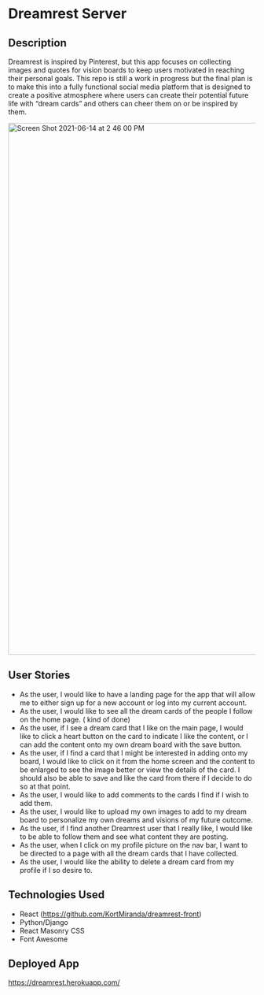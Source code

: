 # Dreamrest Server

## Description

Dreamrest is inspired by Pinterest, but this app focuses on collecting images and quotes for vision boards to keep users motivated in reaching their personal goals. This repo is still a work in progress but the final plan is to make this into a fully functional social media platform that is designed to create a positive atmosphere where users can create their potential future life with “dream cards” and others can cheer them on or be inspired by them.

<img width="1080" alt="Screen Shot 2021-06-14 at 2 46 00 PM" src="https://user-images.githubusercontent.com/74841038/121943190-f1860980-cd16-11eb-9a6d-bf7c4aff2d8d.png">

## User Stories

* As the user, I would like to have a landing page for the app that will allow me to either sign up for a new account or log into my current account.
* As the user, I would like to see all the dream cards of the people I follow on the home page. ( kind of done)
* As the user, if I see a dream card that I like on the main page, I would like to click a heart button on the card to indicate I like the content, or I can add the content onto my own dream board with the save button.
* As the user, if I find a card that I might be interested in adding onto my board, I would like to click on it from the home screen and the content to be enlarged to see the image better or view the details of the card. I should also be able to save and like the card from there if I decide to do so at that point. 
* As the user, I would like to add comments to the cards I find if I wish to add them. 
* As the user, I would like to upload my own images to add to my dream board to personalize my own dreams and visions of my future outcome. 
* As the user, if I find another Dreamrest user that I really like, I would like to be able to follow them and see what content they are posting.
* As the user, when I click on my profile picture on the nav bar, I want to be directed to a page with all the dream cards that I have collected.
* As the user, I would like the ability to delete a dream card from my profile if I so desire to.


## Technologies Used

* React (https://github.com/KortMiranda/dreamrest-front)
* Python/Django 
* React Masonry CSS 
* Font Awesome

## Deployed App

https://dreamrest.herokuapp.com/
